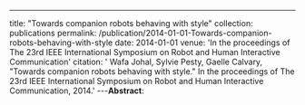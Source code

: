 ---
title: "Towards companion robots behaving with style"
collection: publications
permalink: /publication/2014-01-01-Towards-companion-robots-behaving-with-style
date: 2014-01-01
venue: 'In the proceedings of The 23rd IEEE International Symposium on Robot and Human Interactive Communication'
citation: ' Wafa Johal,  Sylvie Pesty,  Gaelle Calvary, &quot;Towards companion robots behaving with style.&quot; In the proceedings of The 23rd IEEE International Symposium on Robot and Human Interactive Communication, 2014.'
---**Abstract**: